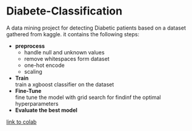 # Diabete-Classification
A data mining project for detecting Diabetic patients based on a dataset gathered from kaggle.
it contains the following steps:
- **preprocess**  
  + handle null and unknown values
  + remove whitespaces form dataset
  + one-hot encode
  + scaling
- **Train**  
  train a xgboost classifier on the dataset
- **Fine-Tune**  
  fine tune the model with grid search for findinf the optimal hyperparameters
- **Evaluate the best model**


[link to colab](https://colab.research.google.com/drive/1QfhL9riFx5mHnmlGInAvC3EIkxttcdxr?usp=sharing)
